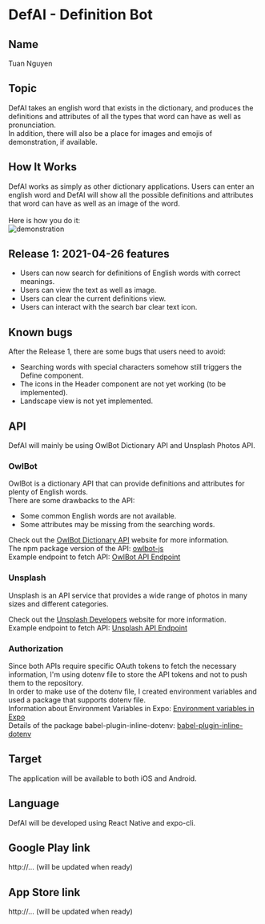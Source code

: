 # DefAI - Definition Bot

## Name

Tuan Nguyen

## Topic

DefAI takes an english word that exists in the dictionary, and produces the definitions and attributes of all the types that word can have as well as pronunciation.<br>In addition, there will also be a place for images and emojis of demonstration, if available.

## How It Works

DefAI works as simply as other dictionary applications. Users can enter an english word and DefAI will show all the possible definitions and attributes that word can have as well as an image of the word.<br><br>
Here is how you do it:<br>
![demonstration](./defai/assets/app.gif)

## Release 1: 2021-04-26 features

- Users can now search for definitions of English words with correct meanings.
- Users can view the text as well as image.
- Users can clear the current definitions view.
- Users can interact with the search bar clear text icon.

## Known bugs

After the Release 1, there are some bugs that users need to avoid:

- Searching words with special characters somehow still triggers the Define component.
- The icons in the Header component are not yet working (to be implemented).
- Landscape view is not yet implemented.

## API

DefAI will mainly be using OwlBot Dictionary API and Unsplash Photos API.<br>

### OwlBot

OwlBot is a dictionary API that can provide definitions and attributes for plenty of English words.<br>
There are some drawbacks to the API:

- Some common English words are not available.
- Some attributes may be missing from the searching words.

Check out the [OwlBot Dictionary API](https://owlbot.info/) website for more information.<br>
The npm package version of the API: [owlbot-js](https://www.npmjs.com/package/owlbot-js)<br>
Example endpoint to fetch API: [OwlBot API Endpoint](https://owlbot.info/api/v4/dictionary/owl)

### Unsplash

Unsplash is an API service that provides a wide range of photos in many sizes and different categories.<br>

Check out the [Unsplash Developers](https://unsplash.com/documentation) website for more information.<br>
Example endpoint to fetch API: [Unsplash API Endpoint](https://api.unsplash.com/photos)

### Authorization

Since both APIs require specific OAuth tokens to fetch the necessary information, I'm using dotenv file to store the API tokens and not to push them to the repository.<br>
In order to make use of the dotenv file, I created environment variables and used a package that supports dotenv file.<br>
Information about Environment Variables in Expo: [Environment variables in Expo](https://docs.expo.io/guides/environment-variables/)<br>
Details of the package babel-plugin-inline-dotenv: [babel-plugin-inline-dotenv](https://github.com/brysgo/babel-plugin-inline-dotenv)

## Target

The application will be available to both iOS and Android.

## Language

DefAI will be developed using React Native and expo-cli.

## Google Play link

http://… (will be updated when ready)

## App Store link

http://… (will be updated when ready)
